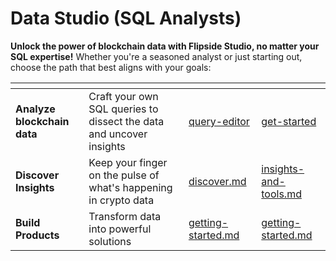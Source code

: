 # Data Studio (SQL Analysts)

**Unlock the power of blockchain data with Flipside Studio, no matter your SQL expertise!** Whether you're a seasoned analyst or just starting out, choose the path that best aligns with your goals:

<table data-view="cards"><thead><tr><th></th><th></th><th data-hidden data-type="content-ref"></th><th data-hidden data-card-target data-type="content-ref"></th></tr></thead><tbody><tr><td><strong>Analyze blockchain data</strong></td><td>Craft your own SQL queries to dissect the data and uncover insights</td><td><a href="studio-in-depth/query-editor/">query-editor</a></td><td><a href="get-started/">get-started</a></td></tr><tr><td><strong>Discover Insights</strong></td><td>Keep your finger on the pulse of what's happening in crypto data</td><td><a href="discover.md">discover.md</a></td><td><a href="../../insights-and-tools.md">insights-and-tools.md</a></td></tr><tr><td><strong>Build Products</strong></td><td>Transform data into powerful solutions</td><td><a href="../api-sdk-developers/get-started/getting-started.md">getting-started.md</a></td><td><a href="../api-sdk-developers/get-started/getting-started.md">getting-started.md</a></td></tr></tbody></table>



